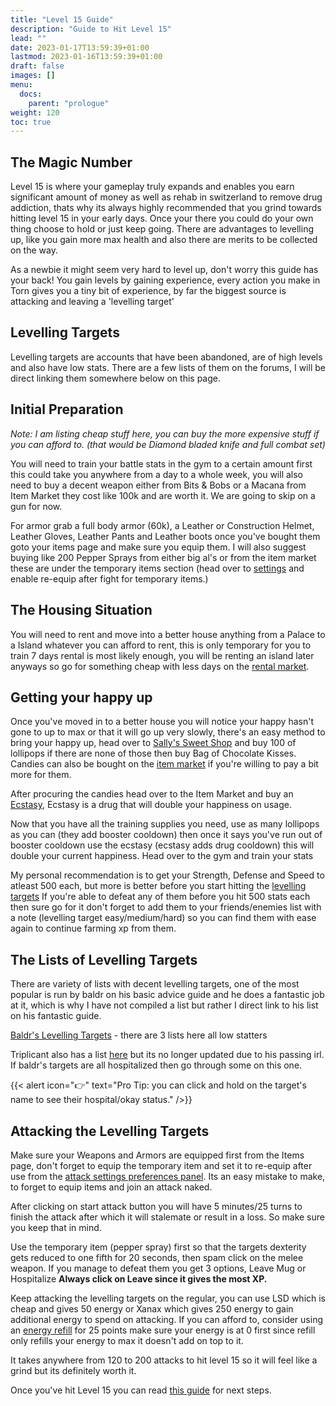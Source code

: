 ```yaml
---
title: "Level 15 Guide"
description: "Guide to Hit Level 15"
lead: ""
date: 2023-01-17T13:59:39+01:00
lastmod: 2023-01-16T13:59:39+01:00
draft: false
images: []
menu:
  docs:
    parent: "prologue"
weight: 120
toc: true
---
```


## The Magic Number 

Level 15 is where your gameplay truly expands and enables you earn significant amount of money as well as rehab in switzerland to remove drug addiction, thats why its always highly recommended that you grind towards hitting level 15 in your early days. Once your there you could do your own thing choose to hold or just keep going. There are advantages to levelling up, like you gain more max health and also there are merits to be collected on the way. 

As a newbie it might seem very hard to level up, don't worry this guide has your back! You gain levels by gaining experience, every action you make in Torn gives you a tiny bit of experience, by far the biggest source is attacking and leaving a 'levelling target' 

## Levelling Targets 

Levelling targets are accounts that have been abandoned, are of high levels and also have low stats. There are a few lists of them on the forums, I will be direct linking them somewhere below on this page.  

## Initial Preparation 

*Note: I am listing cheap stuff here, you can buy the more expensive stuff if you can afford to. (that would be Diamond bladed knife and full combat set)*

You will need to train your battle stats in the gym to a certain amount first this could take you anywhere from a day to a whole week, you will also need to buy a decent weapon either from Bits & Bobs or a Macana from Item Market they cost like 100k and are worth it. We are going to skip on a gun for now. 

For armor grab a full body armor (60k), a Leather or Construction Helmet, Leather Gloves, Leather Pants and Leather boots once you've bought them goto your items page and make sure you equip them. I will also suggest buying like 200 Pepper Sprays from either big al's or from the item market these are under the temporary items section (head over to [settings](https://www.torn.com/preferences.php#tab=attack-preferences) and enable re-equip after fight for temporary items.)

## The Housing Situation

You will need to rent and move into a better house anything from a Palace to a Island whatever you can afford to rent, this is only temporary for you to train 7 days rental is most likely enough, you will be renting an island later anyways so go for something cheap with less days on the [rental market](https://www.torn.com/properties.php?step=rentalmarket#/). 

## Getting your happy up

Once you've moved in to a better house you will notice your happy hasn't gone to up to max or that it will go up very slowly, there's an easy method to bring your happy up, head over to [Sally's Sweet Shop](https://www.torn.com/shops.php?step=candy) and buy 100 of lollipops if there are none of those then buy Bag of Chocolate Kisses. Candies can also be bought on the [item market](https://www.torn.com/imarket.php#/p=market&cat=candy) if you're willing to pay a bit more for them. 

After procuring the candies head over to the Item Market and buy an [Ecstasy](https://www.torn.com/imarket.php#/p=market&cat=drugs), Ecstasy is a drug that will double your happiness on usage. 

Now that you have all the training supplies you need, use as many lollipops as you can (they add booster cooldown) then once it says you've run out of booster cooldown use the ecstasy (ecstasy adds drug cooldown) this will double your current happiness. Head over to the gym and train your stats

My personal recommendation is to get your Strength, Defense and Speed to atleast 500 each, but more is better before you start hitting the [levelling targets](#levelling-targets) If you're able to defeat any of them before you hit 500 stats each then sure go for it don't forget to add them to your friends/enemies list with a note (levelling target easy/medium/hard) so you can find them with ease again to continue farming xp from them.  

## The Lists of Levelling Targets 

There are variety of lists with decent levelling targets, one of the most popular is run by baldr on his basic advice guide and he does a fantastic job at it, which is why I have not compiled a list but rather I direct link to his list on his fantastic guide. 

[Baldr's Levelling Targets](https://www.torn.com/forums.php#/p=threads&f=61&t=16034448&to=18301173) - there are 3 lists here all low statters 

Triplicant also has a list [here](https://www.torn.com/forums.php#/p=threads&f=61&t=16070031) but its no longer updated due to his passing irl. If baldr's targets are all hospitalized then go through some on this one. 

{{< alert icon="👉" text="Pro Tip: you can click and hold on the target's name to see their hospital/okay status." />}}

## Attacking the Levelling Targets 

Make sure your Weapons and Armors are equipped first from the Items page, don't forget to equip the temporary item and set it to re-equip after use from the [attack settings preferences panel](https://www.torn.com/preferences.php#tab=attack-preferences). Its an easy mistake to make, to forget to equip items and join an attack naked. 

After clicking on start attack button you will have 5 minutes/25 turns to finish the attack after which it will stalemate or result in a loss. So make sure you keep that in mind. 

Use the temporary item (pepper spray) first so that the targets dexterity gets reduced to one fifth for 20 seconds, then spam click on the melee weapon. If you manage to defeat them you get 3 options, Leave Mug or Hospitalize **Always click on Leave since it gives the most XP.** 

Keep attacking the levelling targets on the regular, you can use LSD which is cheap and gives 50 energy or Xanax which gives 250 energy to gain additional energy to spend on attacking. If you can afford to, consider using an [energy refill](https://www.torn.com/points.php) for 25 points make sure your energy is at 0 first since refill only refills your energy to max it doesn't add on top to it. 

It takes anywhere from 120 to 200 attacks to hit level 15 so it will feel like a grind but its definitely worth it. 

Once you've hit Level 15 you can read [this guide](../after15) for next steps. 

